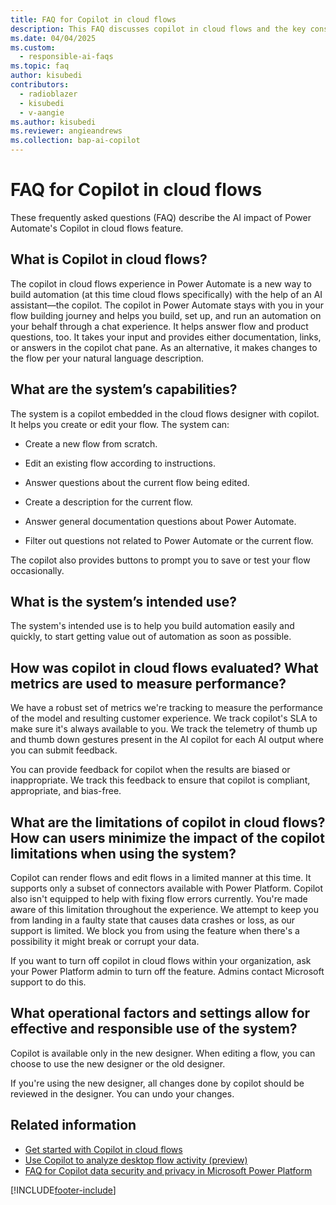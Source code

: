 ```yaml
---
title: FAQ for Copilot in cloud flows
description: This FAQ discusses copilot in cloud flows and the key considerations for making use of this technology responsibly.
ms.date: 04/04/2025
ms.custom: 
  - responsible-ai-faqs
ms.topic: faq
author: kisubedi
contributors:
  - radioblazer
  - kisubedi
  - v-aangie
ms.author: kisubedi
ms.reviewer: angieandrews
ms.collection: bap-ai-copilot
---
```


# FAQ for Copilot in cloud flows

These frequently asked questions (FAQ) describe the AI impact of Power Automate's Copilot in cloud flows feature.

## What is Copilot in cloud flows?

The copilot in cloud flows experience in Power Automate is a new way to build automation (at this time cloud flows specifically) with the help of an AI assistant&mdash;the copilot. The copilot in Power Automate stays with you in your flow building journey and helps you build, set up, and run an automation on your behalf through a chat experience. It helps answer flow and product questions, too. It takes your input and provides either documentation, links, or answers in the copilot chat pane. As an alternative, it makes changes to the flow per your natural language description.

## What are the system’s capabilities?

The system is a copilot embedded in the cloud flows designer with copilot. It helps you create or edit your flow. The system can:

- Create a new flow from scratch.

- Edit an existing flow according to instructions.

- Answer questions about the current flow being edited.

- Create a description for the current flow.

- Answer general documentation questions about Power Automate.

- Filter out questions not related to Power Automate or the current flow.

The copilot also provides buttons to prompt you to save or test your flow occasionally.

## What is the system’s intended use?

The system's intended use is to help you build automation easily and quickly, to start getting value out of automation as soon as possible.

## How was copilot in cloud flows evaluated? What metrics are used to measure performance?

We have a robust set of metrics we're tracking to measure the performance of the model and resulting customer experience. We track copilot's SLA to make sure it's always available to you. We track the telemetry of thumb up and thumb down gestures present in the AI copilot for each AI output where you can submit feedback.

You can provide feedback for copilot when the results are biased or inappropriate. We track this feedback to ensure that copilot is compliant, appropriate, and bias-free.

## What are the limitations of copilot in cloud flows? How can users minimize the impact of the copilot limitations when using the system?

Copilot can render flows and edit flows in a limited manner at this time. It supports only a subset of connectors available with Power Platform. Copilot also isn't equipped to help with fixing flow errors currently. You're made aware of this limitation throughout the experience. We attempt to keep you from landing in a faulty state that causes data crashes or loss, as our support is limited. We block you from using the feature when there's a possibility it might break or corrupt your data.

If you want to turn off copilot in cloud flows within your organization, ask your Power Platform admin to turn off the feature. Admins contact Microsoft support to do this.

## What operational factors and settings allow for effective and responsible use of the system?

Copilot is available only in the new designer. When editing a flow, you can choose to use the new designer or the old designer.

If you're using the new designer, all changes done by copilot should be reviewed in the designer. You can undo your changes.

## Related information

- [Get started with Copilot in cloud flows](get-started-with-copilot.md)
- [Use Copilot to analyze desktop flow activity (preview)](./desktop-flows/use-copilot-to-analyze-desktopflow-activity.md)
- [FAQ for Copilot data security and privacy in Microsoft Power Platform](/power-platform/faqs-copilot-data-security-privacy)

[!INCLUDE[footer-include](./includes/footer-banner.md)]
